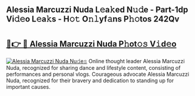 ## Alessia Marcuzzi Nuda L𝚎a𝚔ed N𝚞𝚍e - Part-1dp Vi𝚍𝚎o L𝚎a𝚔s - H𝚘𝚝 O𝚗𝚕yf𝚊ns P𝚑𝚘tos 242Qv

# <h2><a href="http://kf9fcp.oniu.top/?m=Alessia+Marcuzzi+Nuda">🔗👉 🔴 Alessia Marcuzzi Nuda P𝚑ot𝚘𝚜 V𝚒d𝚎o</a></h2>

[![Alessia Marcuzzi Nuda Nu𝚍e𝚜](https://i.imgur.com/0qMVB7G.gif)](http://kf9fcp.oniu.top/?m=Alessia+Marcuzzi+Nuda)
Online thought leader Alessia Marcuzzi Nuda, recognized for sharing dance and lifestyle content, consisting of performances and personal vlogs. Courageous advocate Alessia Marcuzzi Nuda, recognized for their bravery and dedication to standing up for important causes.  
